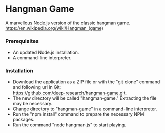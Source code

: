 # Hangman Game

A marvellous Node.js version of the classic hangman game.  
https://en.wikipedia.org/wiki/Hangman_(game)

### Prerequisites

* An updated Node.js installation.
* A command-line interpreter.

### Installation

* Download the application as a ZIP file or with the "git clone" command and following url in Git:  
https://github.com/deep-research/hangman-game.git.
* The new directory will be called "hangman-game." Extracting the file may be necessary.
* Change directory to "hangman-game" in a command-line interpreter.
* Run the "npm install" command to prepare the necessary NPM packages.
* Run the command "node hangman.js" to start playing.
